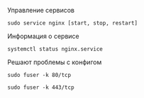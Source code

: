 Управление сервисов

`sudo service nginx [start, stop, restart]`

Информация о сервисе

`systemctl status nginx.service`

Решают проблемы с конфигом

`sudo fuser -k 80/tcp`

`sudo fuser -k 443/tcp`